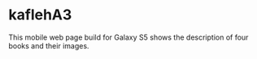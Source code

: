 # kaflehA3
This mobile web page build for Galaxy S5 shows the description of four books and their images.
